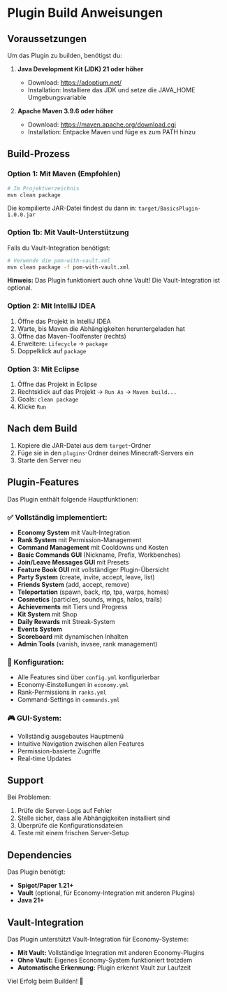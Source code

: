 # Plugin Build Anweisungen

## Voraussetzungen

Um das Plugin zu builden, benötigst du:

1. **Java Development Kit (JDK) 21 oder höher**
   - Download: https://adoptium.net/
   - Installation: Installiere das JDK und setze die JAVA_HOME Umgebungsvariable

2. **Apache Maven 3.9.6 oder höher**
   - Download: https://maven.apache.org/download.cgi
   - Installation: Entpacke Maven und füge es zum PATH hinzu

## Build-Prozess

### Option 1: Mit Maven (Empfohlen)

```bash
# Im Projektverzeichnis
mvn clean package
```

Die kompilierte JAR-Datei findest du dann in: `target/BasicsPlugin-1.0.0.jar`

### Option 1b: Mit Vault-Unterstützung

Falls du Vault-Integration benötigst:

```bash
# Verwende die pom-with-vault.xml
mvn clean package -f pom-with-vault.xml
```

**Hinweis:** Das Plugin funktioniert auch ohne Vault! Die Vault-Integration ist optional.

### Option 2: Mit IntelliJ IDEA

1. Öffne das Projekt in IntelliJ IDEA
2. Warte, bis Maven die Abhängigkeiten heruntergeladen hat
3. Öffne das Maven-Toolfenster (rechts)
4. Erweitere: `Lifecycle` → `package`
5. Doppelklick auf `package`

### Option 3: Mit Eclipse

1. Öffne das Projekt in Eclipse
2. Rechtsklick auf das Projekt → `Run As` → `Maven build...`
3. Goals: `clean package`
4. Klicke `Run`

## Nach dem Build

1. Kopiere die JAR-Datei aus dem `target`-Ordner
2. Füge sie in den `plugins`-Ordner deines Minecraft-Servers ein
3. Starte den Server neu

## Plugin-Features

Das Plugin enthält folgende Hauptfunktionen:

### ✅ Vollständig implementiert:
- **Economy System** mit Vault-Integration
- **Rank System** mit Permission-Management
- **Command Management** mit Cooldowns und Kosten
- **Basic Commands GUI** (Nickname, Prefix, Workbenches)
- **Join/Leave Messages GUI** mit Presets
- **Feature Book GUI** mit vollständiger Plugin-Übersicht
- **Party System** (create, invite, accept, leave, list)
- **Friends System** (add, accept, remove)
- **Teleportation** (spawn, back, rtp, tpa, warps, homes)
- **Cosmetics** (particles, sounds, wings, halos, trails)
- **Achievements** mit Tiers und Progress
- **Kit System** mit Shop
- **Daily Rewards** mit Streak-System
- **Events System**
- **Scoreboard** mit dynamischen Inhalten
- **Admin Tools** (vanish, invsee, rank management)

### 🔧 Konfiguration:
- Alle Features sind über `config.yml` konfigurierbar
- Economy-Einstellungen in `economy.yml`
- Rank-Permissions in `ranks.yml`
- Command-Settings in `commands.yml`

### 🎮 GUI-System:
- Vollständig ausgebautes Hauptmenü
- Intuitive Navigation zwischen allen Features
- Permission-basierte Zugriffe
- Real-time Updates

## Support

Bei Problemen:
1. Prüfe die Server-Logs auf Fehler
2. Stelle sicher, dass alle Abhängigkeiten installiert sind
3. Überprüfe die Konfigurationsdateien
4. Teste mit einem frischen Server-Setup

## Dependencies

Das Plugin benötigt:
- **Spigot/Paper 1.21+**
- **Vault** (optional, für Economy-Integration mit anderen Plugins)
- **Java 21+**

## Vault-Integration

Das Plugin unterstützt Vault-Integration für Economy-Systeme:
- **Mit Vault:** Vollständige Integration mit anderen Economy-Plugins
- **Ohne Vault:** Eigenes Economy-System funktioniert trotzdem
- **Automatische Erkennung:** Plugin erkennt Vault zur Laufzeit

Viel Erfolg beim Builden! 🚀
